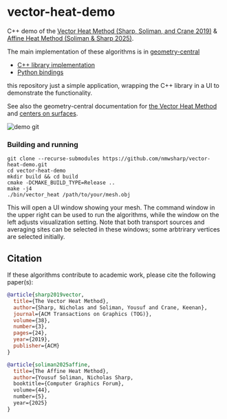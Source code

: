 # vector-heat-demo
C++ demo of the [Vector Heat Method (Sharp, Soliman, and Crane 2019)](https://www.cs.cmu.edu/~kmcrane/Projects/VectorHeatMethod/index.html) & [Affine Heat Method (Soliman & Sharp 2025)](https://www.yousufsoliman.com/projects/the-affine-heat-method.html).

The main implementation of these algorithms is in [geometry-central](http://geometry-central.net)
- [C++ library implementation](https://geometry-central.net/surface/algorithms/vector_heat_method/)
- [Python bindings](https://github.com/nmwsharp/potpourri3d)

this repository just a simple application, wrapping the C++ library in a UI to demonstrate the functionality.

See also the geometry-central documentation for [the Vector Heat Method](http://geometry-central.net/surface/algorithms/vector_heat_method/) and [centers on surfaces](http://geometry-central.net/surface/algorithms/surface_centers/).

![demo git](https://github.com/nmwsharp/vector-heat-demo/blob/master/vector_heat_demo.gif)

### Building and running

```
git clone --recurse-submodules https://github.com/nmwsharp/vector-heat-demo.git
cd vector-heat-demo
mkdir build && cd build
cmake -DCMAKE_BUILD_TYPE=Release ..
make -j4
./bin/vector_heat /path/to/your/mesh.obj
```

This will open a UI window showing your mesh. The command window in the upper right can be used to run the algorithms, while the window on the left adjusts visualization setting. Note that both transport sources and averaging sites can be selected in these windows; some arbtrirary vertices are selected initially.

## Citation

If these algorithms contribute to academic work, please cite the following paper(s):

```bib
@article{sharp2019vector,
  title={The Vector Heat Method},
  author={Sharp, Nicholas and Soliman, Yousuf and Crane, Keenan},
  journal={ACM Transactions on Graphics (TOG)},
  volume={38},
  number={3},
  pages={24},
  year={2019},
  publisher={ACM}
}

@article{soliman2025affine,
  title={The Affine Heat Method},
  author={Yousuf Soliman, Nicholas Sharp,
  booktitle={Computer Graphics Forum},
  volume={44},
  number={5},
  year={2025}
}
```